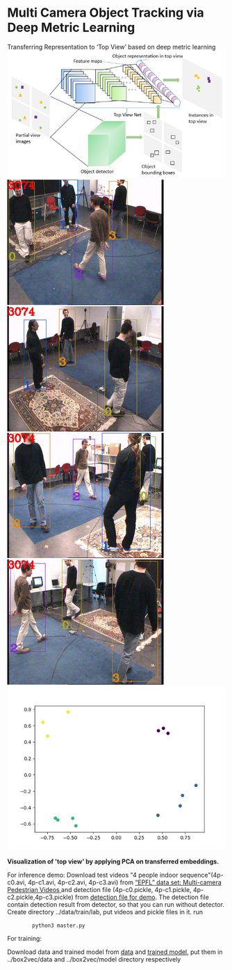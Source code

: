 # Multi Camera Object Tracking via Deep Metric Learning
Transferring Representation to ‘Top View’ based on deep metric learning
![image](pca_visualize/top_view_net.png?raw=true "Optional Title") 
![image](pca_visualize/5_0.png?raw=true "Optional Title") 
![image](pca_visualize/5_1.png?raw=true "Optional Title") 
![image](pca_visualize/5_2.png?raw=true "Optional Title") 
![image](pca_visualize/5_3.png?raw=true "Optional Title") 
![image](pca_visualize/5_4.png?raw=true "Optional Title") 
 

**Visualization of 'top view' by applying PCA on transferred embeddings.**

For inference demo:
Download test videos "4 people indoor sequence"(4p-c0.avi, 4p-c1.avi, 4p-c2.avi, 4p-c3.avi) from [“EPFL” data set: Multi-camera Pedestrian Videos
](https://cvlab.epfl.ch/data/data-pom-index-php/) and detection file (4p-c0.pickle, 4p-c1.pickle, 4p-c2.pickle,4p-c3.pickle) from [detection file for demo](https://drive.google.com/file/d/12MWB_CMOdDwfeG_ZxcwCYxI6sr_4vDKQ/view?usp=sharing). The detection file contain detection result from detector, so that you can run without detector. Create directory ../data/train/lab, put videos and pickle files in it.
run

            python3 master.py
            
For training:

Download data and trained model from [data](https://drive.google.com/file/d/1Io3nNM2kjJ08GSC2vqLqL2XezvFBlsKo/view?usp=sharing)
and [trained model](https://drive.google.com/file/d/1RgKUQt55CChsN0lX2JTxMdWBpz5qZ7If/view?usp=sharing), put them in ../box2vec/data and ../box2vec/model directory respectively
